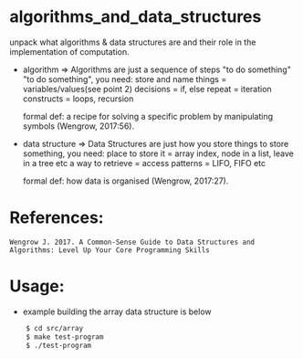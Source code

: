 # algorithms_and_data_structures

unpack what algorithms & data structures are and their role in the implementation of computation.

* algorithm => Algorithms are just a sequence of steps "to do something"
    "to do something", you need:
        store and name things = variables/values(see point 2)
        decisions = if, else
        repeat = iteration constructs = loops, recursion

    formal def: a recipe for solving a specific problem by manipulating symbols (Wengrow, 2017:56).

* data structure => Data Structures are just how you store things
    to store something, you need:
        place to store it = array index, node in a list, leave in a tree etc
        a way to retrieve = access patterns = LIFO, FIFO etc

    formal def: how data is organised (Wengrow, 2017:27).

# References:
    Wengrow J. 2017. A Common-Sense Guide to Data Structures and Algorithms: Level Up Your Core Programming Skills

# Usage:
* example building the array data structure is below
```zsh
    $ cd src/array
    $ make test-program
    $ ./test-program
```